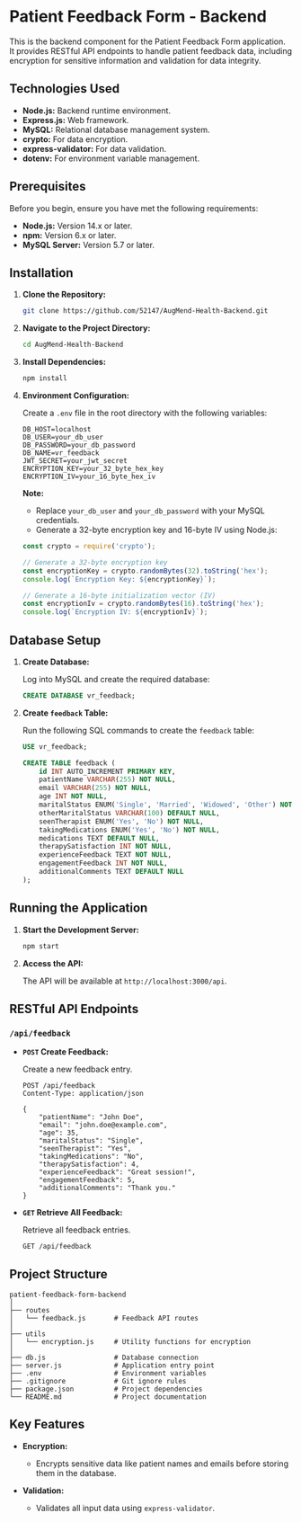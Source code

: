 # Patient Feedback Form - Backend

This is the backend component for the Patient Feedback Form application. It provides RESTful API endpoints to handle patient feedback data, including encryption for sensitive information and validation for data integrity.

## Technologies Used

- **Node.js:** Backend runtime environment.
- **Express.js:** Web framework.
- **MySQL:** Relational database management system.
- **crypto:** For data encryption.
- **express-validator:** For data validation.
- **dotenv:** For environment variable management.

## Prerequisites

Before you begin, ensure you have met the following requirements:

- **Node.js:** Version 14.x or later.
- **npm:** Version 6.x or later.
- **MySQL Server:** Version 5.7 or later.

## Installation

1. **Clone the Repository:**

   ```bash
   git clone https://github.com/52147/AugMend-Health-Backend.git
   ```

2. **Navigate to the Project Directory:**

   ```bash
   cd AugMend-Health-Backend
   ```

3. **Install Dependencies:**

   ```bash
   npm install
   ```

4. **Environment Configuration:**

   Create a `.env` file in the root directory with the following variables:

   ```plaintext
   DB_HOST=localhost
   DB_USER=your_db_user
   DB_PASSWORD=your_db_password
   DB_NAME=vr_feedback
   JWT_SECRET=your_jwt_secret
   ENCRYPTION_KEY=your_32_byte_hex_key
   ENCRYPTION_IV=your_16_byte_hex_iv
   ```

   **Note:**
   - Replace `your_db_user` and `your_db_password` with your MySQL credentials.
   - Generate a 32-byte encryption key and 16-byte IV using Node.js:

   ```js
   const crypto = require('crypto');

   // Generate a 32-byte encryption key
   const encryptionKey = crypto.randomBytes(32).toString('hex');
   console.log(`Encryption Key: ${encryptionKey}`);

   // Generate a 16-byte initialization vector (IV)
   const encryptionIv = crypto.randomBytes(16).toString('hex');
   console.log(`Encryption IV: ${encryptionIv}`);
   ```

## Database Setup

1. **Create Database:**

   Log into MySQL and create the required database:

   ```sql
   CREATE DATABASE vr_feedback;
   ```

2. **Create `feedback` Table:**

   Run the following SQL commands to create the `feedback` table:

   ```sql
   USE vr_feedback;

   CREATE TABLE feedback (
       id INT AUTO_INCREMENT PRIMARY KEY,
       patientName VARCHAR(255) NOT NULL,
       email VARCHAR(255) NOT NULL,
       age INT NOT NULL,
       maritalStatus ENUM('Single', 'Married', 'Widowed', 'Other') NOT NULL,
       otherMaritalStatus VARCHAR(100) DEFAULT NULL,
       seenTherapist ENUM('Yes', 'No') NOT NULL,
       takingMedications ENUM('Yes', 'No') NOT NULL,
       medications TEXT DEFAULT NULL,
       therapySatisfaction INT NOT NULL,
       experienceFeedback TEXT NOT NULL,
       engagementFeedback INT NOT NULL,
       additionalComments TEXT DEFAULT NULL
   );
   ```

## Running the Application

1. **Start the Development Server:**

   ```bash
   npm start
   ```

2. **Access the API:**

   The API will be available at `http://localhost:3000/api`.

## RESTful API Endpoints

### `/api/feedback`

- **`POST` Create Feedback:**

  Create a new feedback entry.

  ```http
  POST /api/feedback
  Content-Type: application/json

  {
      "patientName": "John Doe",
      "email": "john.doe@example.com",
      "age": 35,
      "maritalStatus": "Single",
      "seenTherapist": "Yes",
      "takingMedications": "No",
      "therapySatisfaction": 4,
      "experienceFeedback": "Great session!",
      "engagementFeedback": 5,
      "additionalComments": "Thank you."
  }
  ```

- **`GET` Retrieve All Feedback:**

  Retrieve all feedback entries.

  ```http
  GET /api/feedback
  ```

## Project Structure

```
patient-feedback-form-backend
│
├── routes
│   └── feedback.js       # Feedback API routes
│
├── utils
│   └── encryption.js     # Utility functions for encryption
│
├── db.js                 # Database connection
├── server.js             # Application entry point
├── .env                  # Environment variables
├── .gitignore            # Git ignore rules
├── package.json          # Project dependencies
└── README.md             # Project documentation
```

## Key Features

- **Encryption:**
  - Encrypts sensitive data like patient names and emails before storing them in the database.

- **Validation:**
  - Validates all input data using `express-validator`.

